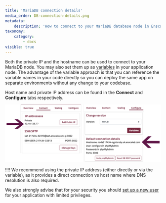 ```yaml
---
title: 'MariaDB connection details'
media_order: DB-connection-details.png
metadata:
    description: 'How to connect to your MariaDB database node in Enscale?'
taxonomy:
    category:
        - docs
visible: true
---
```


Both the private IP and the hostname can be used to connect to your MariaDB node. You may also set them up as [variables](/features/environment-variables) in your application node. The advantage of the variable approach is that you can reference the variable names in your code directly so you can deploy the same app on separate environments without any change to your codebase.

Host name and private IP address can be found in the **Connect** and **Configure** tabs respectively.

![](DB-connection-details.png)

!!!! We recommend using the private IP address (either directly or via the variable), as it provides a direct connection vs host name where DNS resolution is also required.

We also strongly advise that for your security you should [set up a new user](/database-nodes/mariadb/user-creation) for your application with limited privileges.